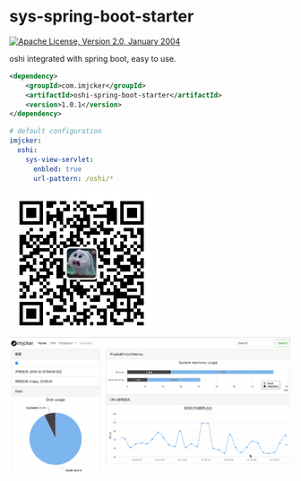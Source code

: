 # sys-spring-boot-starter
[![Apache License, Version 2.0, January 2004](https://img.shields.io/github/license/apache/maven.svg?label=License)][license]

oshi integrated with spring boot, easy to use.

```xml
<dependency>
    <groupId>com.imjcker</groupId>
    <artifactId>oshi-spring-boot-starter</artifactId>
    <version>1.0.1</version>
</dependency>
```

```yaml
# default configuration
imjcker:
  oshi:
    sys-view-servlet:
      enbled: true
      url-pattern: /oshi/*

```

![index](docs/qrcode.jpg)
![index](docs/sys.gif)


[license]: https://www.apache.org/licenses/LICENSE-2.0
